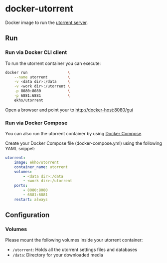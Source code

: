 # docker-utorrent

Docker image to run the [utorrent server](http://www.utorrent.com/).

## Run

### Run via Docker CLI client

To run the utorrent container you can execute:

```bash
docker run                  \
    --name utorrent         \
    -v <data dir>:/data     \
    -v <work dir>:/utorrent \
    -p 8080:8080            \
    -p 6881:6881            \
    ekho/utorrent
```

Open a browser and point your to [http://docker-host:8080/gui](http://docker-host:8080/gui)

### Run via Docker Compose

You can also run the utorrent container by using [Docker Compose](https://www.docker.com/docker-compose).

Create your Docker Compose file (docker-compose.yml) using the following YAML snippet:

```yaml
utorrent:
    image: ekho/utorrent
    container_name: utorrent
    volumes:
        - <data dir>:/data
        - <work dir>:/utorrent
    ports:
        - 8080:8080
        - 6881:6881
    restart: always
```

## Configuration

### Volumes

Please mount the following volumes inside your utorrent container:

* `/utorrent`: Holds all the utorrent settings files and databases
* `/data`: Directory for your downloaded media

